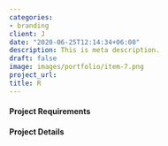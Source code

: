 ```yaml
---
categories:
- branding
client: J
date: "2020-06-25T12:14:34+06:00"
description: This is meta description.
draft: false
image: images/portfolio/item-7.png
project_url: 
title: R
---
```


#### Project Requirements



#### Project Details

